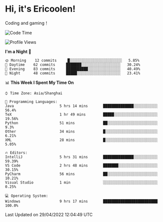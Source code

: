 # Hi, it's Ericoolen!
Coding and gaming！

<!--START_SECTION:waka-->
![Code Time](http://img.shields.io/badge/Code%20Time-221%20hrs%2020%20mins-blue)

![Profile Views](http://img.shields.io/badge/Profile%20Views-2-blue)

**I'm a Night 🦉** 

```text
🌞 Morning    12 commits     █░░░░░░░░░░░░░░░░░░░░░░░░   5.85% 
🌆 Daytime    62 commits     ███████░░░░░░░░░░░░░░░░░░   30.24% 
🌃 Evening    83 commits     ██████████░░░░░░░░░░░░░░░   40.49% 
🌙 Night      48 commits     █████░░░░░░░░░░░░░░░░░░░░   23.41%

```


📊 **This Week I Spent My Time On** 

```text
⌚︎ Time Zone: Asia/Shanghai

💬 Programming Languages: 
Java                     5 hrs 14 mins       ██████████████░░░░░░░░░░░   56.4% 
TeX                      1 hr 49 mins        █████░░░░░░░░░░░░░░░░░░░░   19.56% 
Python                   51 mins             ██░░░░░░░░░░░░░░░░░░░░░░░   9.3% 
Other                    34 mins             █░░░░░░░░░░░░░░░░░░░░░░░░   6.21% 
XML                      28 mins             █░░░░░░░░░░░░░░░░░░░░░░░░   5.05%

🔥 Editors: 
IntelliJ                 5 hrs 31 mins       ██████████████░░░░░░░░░░░   59.39% 
VS Code                  2 hrs 48 mins       ███████░░░░░░░░░░░░░░░░░░   30.15% 
PyCharm                  56 mins             ██░░░░░░░░░░░░░░░░░░░░░░░   10.21% 
Visual Studio            1 min               ░░░░░░░░░░░░░░░░░░░░░░░░░   0.25%

💻 Operating System: 
Windows                  9 hrs 17 mins       █████████████████████████   100.0%

```


 Last Updated on 29/04/2022 12:04:49 UTC
<!--END_SECTION:waka-->

